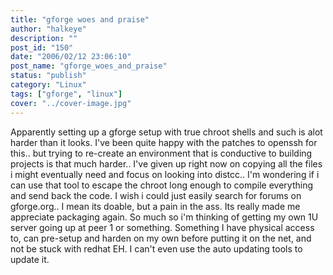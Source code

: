 ```yaml
---
title: "gforge woes and praise"
author: "halkeye"
description: ""
post_id: "150"
date: "2006/02/12 23:06:10"
post_name: "gforge_woes_and_praise"
status: "publish"
category: "Linux"
tags: ["gforge", "linux"]
cover: "../cover-image.jpg"
---
```


Apparently setting up a gforge setup with true chroot shells and such is alot harder than it looks.
I've been quite happy with the patches to openssh for this.. but trying to re-create an environment that is conductive to building projects is that much harder.. I've given up right now on copying all the files i might eventually need and focus on looking into distcc.. I'm wondering if i can use that tool to escape the chroot long enough to compile everything and send back the code.
I wish i could just easily search for forums on gforge.org.. I mean its doable, but a pain in the ass.
Its really made me appreciate packaging again. So much so i'm thinking of getting my own 1U server going up at peer 1 or something. Something I have physical access to, can pre-setup and harden on my own before putting it on the net, and not be stuck with redhat EH. I can't even use the auto updating tools to update it.  
